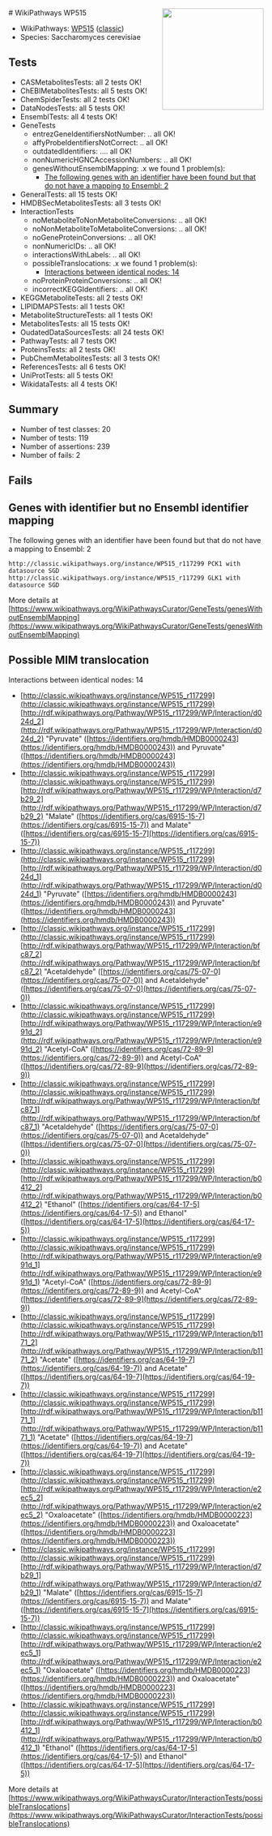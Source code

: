 <img style="float: right; width: 200px" src="https://upload.wikimedia.org/wikipedia/commons/thumb/8/83/Wplogo_with_text_500.png/640px-Wplogo_with_text_500.png" />
# WikiPathways WP515

* WikiPathways: [WP515](https://wikipathways.org/pathways/WP515) ([classic](https://classic.wikipathways.org/instance/WP515))
* Species: Saccharomyces cerevisiae
## Tests
* CASMetabolitesTests: all 2 tests OK!
* ChEBIMetabolitesTests: all 5 tests OK!
* ChemSpiderTests: all 2 tests OK!
* DataNodesTests: all 5 tests OK!
* EnsemblTests: all 4 tests OK!
* GeneTests
    * entrezGeneIdentifiersNotNumber: .. all OK!
    * affyProbeIdentifiersNotCorrect: .. all OK!
    * outdatedIdentifiers: .... all OK!
    * nonNumericHGNCAccessionNumbers: .. all OK!
    * genesWithoutEnsemblMapping: .x we found 1 problem(s):
        * [The following genes with an identifier have been found but that do not have a mapping to Ensembl: 2](#40286d84)
* GeneralTests: all 15 tests OK!
* HMDBSecMetabolitesTests: all 3 tests OK!
* InteractionTests
    * noMetaboliteToNonMetaboliteConversions: .. all OK!
    * noNonMetaboliteToMetaboliteConversions: .. all OK!
    * noGeneProteinConversions: .. all OK!
    * nonNumericIDs: .. all OK!
    * interactionsWithLabels: .. all OK!
    * possibleTranslocations: .x we found 1 problem(s):
        * [Interactions between identical nodes: 14](#661ebeee)
    * noProteinProteinConversions: .. all OK!
    * incorrectKEGGIdentifiers: .. all OK!
* KEGGMetaboliteTests: all 2 tests OK!
* LIPIDMAPSTests: all 1 tests OK!
* MetaboliteStructureTests: all 1 tests OK!
* MetabolitesTests: all 15 tests OK!
* OudatedDataSourcesTests: all 24 tests OK!
* PathwayTests: all 7 tests OK!
* ProteinsTests: all 2 tests OK!
* PubChemMetabolitesTests: all 3 tests OK!
* ReferencesTests: all 6 tests OK!
* UniProtTests: all 5 tests OK!
* WikidataTests: all 4 tests OK!


## Summary

* Number of test classes: 20
* Number of tests: 119
* Number of assertions: 239
* Number of fails: 2

## Fails

<a name="40286d84" />

## Genes with identifier but no Ensembl identifier mapping

The following genes with an identifier have been found but that do not have a mapping to Ensembl: 2
```
http://classic.wikipathways.org/instance/WP515_r117299 PCK1 with datasource SGD
http://classic.wikipathways.org/instance/WP515_r117299 GLK1 with datasource SGD
```

More details at [https://www.wikipathways.org/WikiPathwaysCurator/GeneTests/genesWithoutEnsemblMapping](https://www.wikipathways.org/WikiPathwaysCurator/GeneTests/genesWithoutEnsemblMapping)

<a name="661ebeee" />

## Possible MIM translocation

Interactions between identical nodes: 14

* [http://classic.wikipathways.org/instance/WP515_r117299](http://classic.wikipathways.org/instance/WP515_r117299) [http://rdf.wikipathways.org/Pathway/WP515_r117299/WP/Interaction/d024d_2](http://rdf.wikipathways.org/Pathway/WP515_r117299/WP/Interaction/d024d_2) "Pyruvate" ([https://identifiers.org/hmdb/HMDB0000243](https://identifiers.org/hmdb/HMDB0000243)) and 
Pyruvate" ([https://identifiers.org/hmdb/HMDB0000243](https://identifiers.org/hmdb/HMDB0000243))
* [http://classic.wikipathways.org/instance/WP515_r117299](http://classic.wikipathways.org/instance/WP515_r117299) [http://rdf.wikipathways.org/Pathway/WP515_r117299/WP/Interaction/d7b29_2](http://rdf.wikipathways.org/Pathway/WP515_r117299/WP/Interaction/d7b29_2) "Malate" ([https://identifiers.org/cas/6915-15-7](https://identifiers.org/cas/6915-15-7)) and 
Malate" ([https://identifiers.org/cas/6915-15-7](https://identifiers.org/cas/6915-15-7))
* [http://classic.wikipathways.org/instance/WP515_r117299](http://classic.wikipathways.org/instance/WP515_r117299) [http://rdf.wikipathways.org/Pathway/WP515_r117299/WP/Interaction/d024d_1](http://rdf.wikipathways.org/Pathway/WP515_r117299/WP/Interaction/d024d_1) "Pyruvate" ([https://identifiers.org/hmdb/HMDB0000243](https://identifiers.org/hmdb/HMDB0000243)) and 
Pyruvate" ([https://identifiers.org/hmdb/HMDB0000243](https://identifiers.org/hmdb/HMDB0000243))
* [http://classic.wikipathways.org/instance/WP515_r117299](http://classic.wikipathways.org/instance/WP515_r117299) [http://rdf.wikipathways.org/Pathway/WP515_r117299/WP/Interaction/bfc87_2](http://rdf.wikipathways.org/Pathway/WP515_r117299/WP/Interaction/bfc87_2) "Acetaldehyde" ([https://identifiers.org/cas/75-07-0](https://identifiers.org/cas/75-07-0)) and 
Acetaldehyde" ([https://identifiers.org/cas/75-07-0](https://identifiers.org/cas/75-07-0))
* [http://classic.wikipathways.org/instance/WP515_r117299](http://classic.wikipathways.org/instance/WP515_r117299) [http://rdf.wikipathways.org/Pathway/WP515_r117299/WP/Interaction/e991d_2](http://rdf.wikipathways.org/Pathway/WP515_r117299/WP/Interaction/e991d_2) "Acetyl-CoA" ([https://identifiers.org/cas/72-89-9](https://identifiers.org/cas/72-89-9)) and 
Acetyl-CoA" ([https://identifiers.org/cas/72-89-9](https://identifiers.org/cas/72-89-9))
* [http://classic.wikipathways.org/instance/WP515_r117299](http://classic.wikipathways.org/instance/WP515_r117299) [http://rdf.wikipathways.org/Pathway/WP515_r117299/WP/Interaction/bfc87_1](http://rdf.wikipathways.org/Pathway/WP515_r117299/WP/Interaction/bfc87_1) "Acetaldehyde" ([https://identifiers.org/cas/75-07-0](https://identifiers.org/cas/75-07-0)) and 
Acetaldehyde" ([https://identifiers.org/cas/75-07-0](https://identifiers.org/cas/75-07-0))
* [http://classic.wikipathways.org/instance/WP515_r117299](http://classic.wikipathways.org/instance/WP515_r117299) [http://rdf.wikipathways.org/Pathway/WP515_r117299/WP/Interaction/b0412_2](http://rdf.wikipathways.org/Pathway/WP515_r117299/WP/Interaction/b0412_2) "Ethanol" ([https://identifiers.org/cas/64-17-5](https://identifiers.org/cas/64-17-5)) and 
Ethanol" ([https://identifiers.org/cas/64-17-5](https://identifiers.org/cas/64-17-5))
* [http://classic.wikipathways.org/instance/WP515_r117299](http://classic.wikipathways.org/instance/WP515_r117299) [http://rdf.wikipathways.org/Pathway/WP515_r117299/WP/Interaction/e991d_1](http://rdf.wikipathways.org/Pathway/WP515_r117299/WP/Interaction/e991d_1) "Acetyl-CoA" ([https://identifiers.org/cas/72-89-9](https://identifiers.org/cas/72-89-9)) and 
Acetyl-CoA" ([https://identifiers.org/cas/72-89-9](https://identifiers.org/cas/72-89-9))
* [http://classic.wikipathways.org/instance/WP515_r117299](http://classic.wikipathways.org/instance/WP515_r117299) [http://rdf.wikipathways.org/Pathway/WP515_r117299/WP/Interaction/b1171_2](http://rdf.wikipathways.org/Pathway/WP515_r117299/WP/Interaction/b1171_2) "Acetate" ([https://identifiers.org/cas/64-19-7](https://identifiers.org/cas/64-19-7)) and 
Acetate" ([https://identifiers.org/cas/64-19-7](https://identifiers.org/cas/64-19-7))
* [http://classic.wikipathways.org/instance/WP515_r117299](http://classic.wikipathways.org/instance/WP515_r117299) [http://rdf.wikipathways.org/Pathway/WP515_r117299/WP/Interaction/b1171_1](http://rdf.wikipathways.org/Pathway/WP515_r117299/WP/Interaction/b1171_1) "Acetate" ([https://identifiers.org/cas/64-19-7](https://identifiers.org/cas/64-19-7)) and 
Acetate" ([https://identifiers.org/cas/64-19-7](https://identifiers.org/cas/64-19-7))
* [http://classic.wikipathways.org/instance/WP515_r117299](http://classic.wikipathways.org/instance/WP515_r117299) [http://rdf.wikipathways.org/Pathway/WP515_r117299/WP/Interaction/e2ec5_2](http://rdf.wikipathways.org/Pathway/WP515_r117299/WP/Interaction/e2ec5_2) "Oxaloacetate" ([https://identifiers.org/hmdb/HMDB0000223](https://identifiers.org/hmdb/HMDB0000223)) and 
Oxaloacetate" ([https://identifiers.org/hmdb/HMDB0000223](https://identifiers.org/hmdb/HMDB0000223))
* [http://classic.wikipathways.org/instance/WP515_r117299](http://classic.wikipathways.org/instance/WP515_r117299) [http://rdf.wikipathways.org/Pathway/WP515_r117299/WP/Interaction/d7b29_1](http://rdf.wikipathways.org/Pathway/WP515_r117299/WP/Interaction/d7b29_1) "Malate" ([https://identifiers.org/cas/6915-15-7](https://identifiers.org/cas/6915-15-7)) and 
Malate" ([https://identifiers.org/cas/6915-15-7](https://identifiers.org/cas/6915-15-7))
* [http://classic.wikipathways.org/instance/WP515_r117299](http://classic.wikipathways.org/instance/WP515_r117299) [http://rdf.wikipathways.org/Pathway/WP515_r117299/WP/Interaction/e2ec5_1](http://rdf.wikipathways.org/Pathway/WP515_r117299/WP/Interaction/e2ec5_1) "Oxaloacetate" ([https://identifiers.org/hmdb/HMDB0000223](https://identifiers.org/hmdb/HMDB0000223)) and 
Oxaloacetate" ([https://identifiers.org/hmdb/HMDB0000223](https://identifiers.org/hmdb/HMDB0000223))
* [http://classic.wikipathways.org/instance/WP515_r117299](http://classic.wikipathways.org/instance/WP515_r117299) [http://rdf.wikipathways.org/Pathway/WP515_r117299/WP/Interaction/b0412_1](http://rdf.wikipathways.org/Pathway/WP515_r117299/WP/Interaction/b0412_1) "Ethanol" ([https://identifiers.org/cas/64-17-5](https://identifiers.org/cas/64-17-5)) and 
Ethanol" ([https://identifiers.org/cas/64-17-5](https://identifiers.org/cas/64-17-5))


More details at [https://www.wikipathways.org/WikiPathwaysCurator/InteractionTests/possibleTranslocations](https://www.wikipathways.org/WikiPathwaysCurator/InteractionTests/possibleTranslocations)

